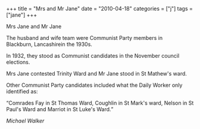 +++
title = "Mrs and Mr Jane"
date = "2010-04-18"
categories = ["j"]
tags = ["jane"]
+++

Mrs Jane and Mr Jane

The husband and wife team were Communist Party members in Blackburn, Lancashirein the 1930s.

In 1932, they stood as Communist candidates in the November council elections.

Mrs Jane contested Trinity Ward and Mr Jane stood in St Mathew's ward.

Other Communist Party candidates included what the Daily Worker only identified as:

<q>Comrades Fay in St Thomas Ward, Coughlin in St Mark's ward, Nelson in St Paul's Ward and Marriot in St Luke's Ward.</q>

_Michael Walker_
